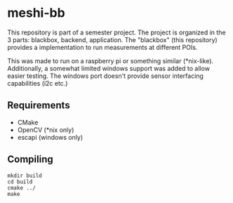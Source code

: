 # meshi-bb
This repository is part of a semester project. The project is organized in the 3 parts: blackbox, backend, application.
The "blackbox" (this repository) provides a implementation to run measurements at different POIs.

This was made to run on a raspberry pi or something similar (*nix-like). Additionally, a somewhat limited windows support was added to allow easier testing.
The windows port doesn't provide sensor interfacing capabilities (i2c etc.)

## Requirements
* CMake
* OpenCV (*nix only)
* escapi (windows only)

## Compiling
```
mkdir build
cd build
cmake ../
make
```
